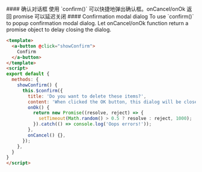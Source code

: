 
<cn>
#### 确认对话框
使用 `confirm()` 可以快捷地弹出确认框。onCancel/onOk 返回 promise 可以延迟关闭
</cn>

<us>
#### Confirmation modal dialog
To use `confirm()` to popup confirmation modal dialog. Let onCancel/onOk function return a promise object to
delay closing the dialog.
</us>

```html
<template>
  <a-button @click="showConfirm">
    Confirm
  </a-button>
</template>
<script>
export default {
  methods: {
    showConfirm() {
      this.$confirm({
        title: 'Do you want to delete these items?',
        content: 'When clicked the OK button, this dialog will be closed after 1 second',
        onOk() {
          return new Promise((resolve, reject) => {
            setTimeout(Math.random() > 0.5 ? resolve : reject, 1000);
          }).catch(() => console.log('Oops errors!'));
        },
        onCancel() {},
      });
    },
  }
}
</script>
```

